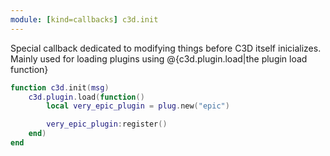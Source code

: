```yaml
---
module: [kind=callbacks] c3d.init
---
```


Special callback dedicated to modifying things before C3D itself inicializes.
Mainly used for loading plugins using @{c3d.plugin.load|the plugin load function}


```lua
function c3d.init(msg)
    c3d.plugin.load(function()
        local very_epic_plugin = plug.new("epic")

        very_epic_plugin:register()
    end)
end
```